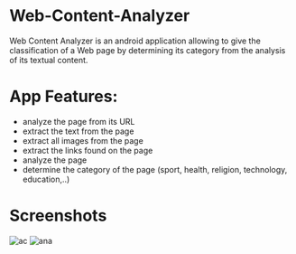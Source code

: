# Web-Content-Analyzer
Web Content Analyzer is an android application allowing to give the classification of a Web page by determining its category from the analysis of its textual content.

# App Features:
- analyze the page from its URL
- extract the text from the page
- extract all images from the page
- extract the links found on the page
- analyze the page
- determine the category of the page (sport, health, religion, technology, education,..)

# Screenshots
![ac](https://user-images.githubusercontent.com/62522441/225347464-161b8ee2-bbed-4267-8d5c-161b81238bfc.png)
![ana](https://user-images.githubusercontent.com/62522441/225348610-1d8ea39e-66f2-48ff-b233-4107b41716b4.png)



